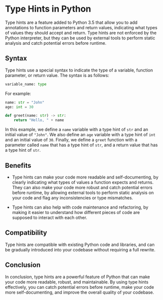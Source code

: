 # Type Hints in Python

Type hints are a feature added to Python 3.5 that allow you to add annotations to function parameters and return values, indicating what types of values they should accept and return. Type hints are not enforced by the Python interpreter, but they can be used by external tools to perform static analysis and catch potential errors before runtime.

## Syntax

Type hints use a special syntax to indicate the type of a variable, function parameter, or return value. The syntax is as follows:

```python
variable_name: type
```

For example:

```python
name: str = "John"
age: int = 30

def greet(name: str) -> str:
    return "Hello, " + name
```

In this example, we define a `name` variable with a type hint of `str` and an initial value of `"John"`. We also define an `age` variable with a type hint of `int` and an initial value of `30`. Finally, we define a `greet` function with a parameter called `name` that has a type hint of `str`, and a return value that has a type hint of `str`.

## Benefits

- Type hints can make your code more readable and self-documenting, by clearly indicating what types of values a function expects and returns. They can also make your code more robust and catch potential errors before runtime, by allowing external tools to perform static analysis on your code and flag any inconsistencies or type mismatches.

- Type hints can also help with code maintenance and refactoring, by making it easier to understand how different pieces of code are supposed to interact with each other.

## Compatibility

Type hints are compatible with existing Python code and libraries, and can be gradually introduced into your codebase without requiring a full rewrite.

## Conclusion

In conclusion, type hints are a powerful feature of Python that can make your code more readable, robust, and maintainable. By using type hints effectively, you can catch potential errors before runtime, make your code more self-documenting, and improve the overall quality of your codebase.